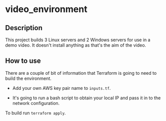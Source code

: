 # video_environment

## Description

This project builds 3 Linux servers and 2 Windows servers for use in a demo video. It doesn't install anything as that's the aim of the video.

## How to use

There are a couple of bit of information that Terraform is going to need to build the environment.

* Add your own AWS key pair name to ```inputs.tf```.

* It's going to run a bash script to obtain your local IP and pass it in to the network configuration.

To build run ```terraform apply```.